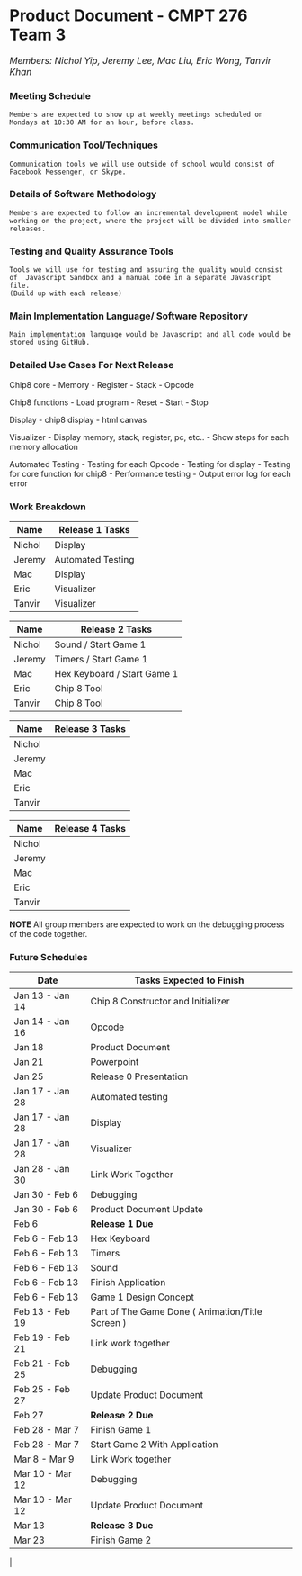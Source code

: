 # **Product Document** - CMPT 276 Team 3
_<font size = "3">
   Members: Nichol Yip, Jeremy Lee, Mac Liu, Eric Wong, Tanvir Khan
</font>_

### Meeting Schedule
    Members are expected to show up at weekly meetings scheduled on Mondays at 10:30 AM for an hour, before class.

### Communication Tool/Techniques
    Communication tools we will use outside of school would consist of Facebook Messenger, or Skype.

### Details of Software Methodology

    Members are expected to follow an incremental development model while working on the project, where the project will be divided into smaller releases.


### Testing and Quality Assurance Tools

    Tools we will use for testing and assuring the quality would consist of  Javascript Sandbox and a manual code in a separate Javascript file.
    (Build up with each release)

### Main Implementation Language/ Software Repository
    Main implementation language would be Javascript and all code would be stored using GitHub.
### Detailed Use Cases For Next Release
  Chip8 core
    - Memory
    - Register
    - Stack
    - Opcode

  Chip8 functions
    - Load program
    - Reset
    - Start
    - Stop

  Display
    - chip8 display
    - html canvas

  Visualizer
    - Display memory, stack, register, pc, etc..
    - Show steps for each memory allocation

  Automated Testing
    - Testing for each Opcode
    - Testing for display
    - Testing for core function for chip8
    - Performance testing
    - Output error log for each error

### Work Breakdown

| Name   | Release 1 Tasks |
| ------ | --------------- |
| Nichol | Display         |
| Jeremy | Automated Testing |
| Mac    | Display         |
| Eric   | Visualizer      |
| Tanvir | Visualizer      |

| Name   | Release 2 Tasks |
| ------ | --------------- |
| Nichol | Sound / Start Game 1 |
| Jeremy | Timers / Start Game 1 |
| Mac    | Hex Keyboard / Start Game 1 |
| Eric   | Chip 8 Tool     |
| Tanvir | Chip 8 Tool     |

| Name   | Release 3 Tasks |
| ------ | --------------- |
| Nichol |           |
| Jeremy |
| Mac    |
| Eric   |
| Tanvir |

| Name   | Release 4 Tasks |
| ------ | --------------- |
| Nichol |           |
| Jeremy |
| Mac    |
| Eric   |
| Tanvir |

**NOTE** All group members are expected to work on the debugging process of the code together.

### Future Schedules

| Date  | Tasks Expected to Finish  |
| ----  | ------------------------  |
| Jan 13 - Jan 14 | Chip 8 Constructor and Initializer |
| Jan 14 - Jan 16 | Opcode |
| Jan 18 | Product Document |
| Jan 21 | Powerpoint |
| Jan 25 | Release 0 Presentation |
| Jan 17 - Jan 28 | Automated testing |
| Jan 17 - Jan 28 | Display |
| Jan 17 - Jan 28 | Visualizer |
| Jan 28 - Jan 30 | Link Work Together |
| Jan 30 - Feb 6 | Debugging |
| Jan 30 - Feb 6 | Product Document Update |
| Feb 6 | **Release 1 Due** |
| Feb 6 - Feb 13 | Hex Keyboard |
| Feb 6 - Feb 13 | Timers |
| Feb 6 - Feb 13 | Sound |
| Feb 6 - Feb 13 | Finish Application |
| Feb 6 - Feb 13 | Game 1 Design Concept |
| Feb 13 - Feb 19 | Part of The Game Done ( Animation/Title Screen ) |
| Feb 19 - Feb 21 | Link work together |
| Feb 21 - Feb 25 | Debugging |
| Feb 25 - Feb 27 | Update Product Document |
| Feb 27 | **Release 2 Due** |
| Feb 28 - Mar 7 | Finish Game 1 |
| Feb 28 - Mar 7 | Start Game 2 With Application |
| Mar 8 - Mar 9 | Link Work together |
| Mar 10 - Mar 12 | Debugging |
| Mar 10 - Mar 12  | Update Product Document |
| Mar 13 | **Release 3 Due** |
| Mar 23 | Finish Game 2 |
|

